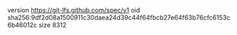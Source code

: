 version https://git-lfs.github.com/spec/v1
oid sha256:9df2d08a1500911c30daea24d39c44f64fbcb27e64f63b76cfc6153c6b46012c
size 8312
